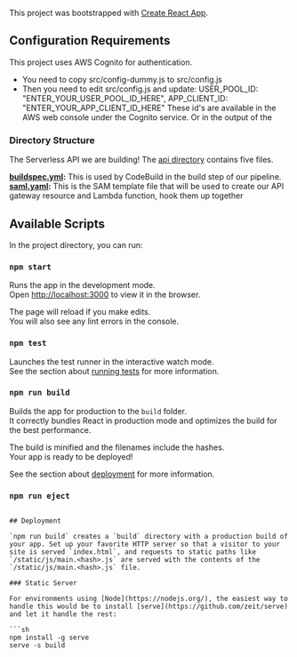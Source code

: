 This project was bootstrapped with [Create React App](https://github.com/facebookincubator/create-react-app).

## Configuration Requirements

This project uses AWS Cognito for authentication.
- You need to copy src/config-dummy.js to src/config.js
- Then you need to edit src/config.js and update:
  USER_POOL_ID: "ENTER_YOUR_USER_POOL_ID_HERE",
  APP_CLIENT_ID: "ENTER_YOUR_APP_CLIENT_ID_HERE"
These id's are available in the AWS web console under the Cognito service.
Or in the output of the

### Directory Structure
The Serverless API we are building! The [api directory](api/) contains five files.

**[buildspec.yml](api/buildspec.yml):** This is used by CodeBuild in the build step of our pipeline.
**[saml.yaml](api/saml.yaml):** This is the SAM template file that will be used to create our API gateway resource and Lambda function, hook them up together

## Available Scripts

In the project directory, you can run:

### `npm start`

Runs the app in the development mode.<br>
Open [http://localhost:3000](http://localhost:3000) to view it in the browser.

The page will reload if you make edits.<br>
You will also see any lint errors in the console.

### `npm test`

Launches the test runner in the interactive watch mode.<br>
See the section about [running tests](#running-tests) for more information.

### `npm run build`

Builds the app for production to the `build` folder.<br>
It correctly bundles React in production mode and optimizes the build for the best performance.

The build is minified and the filenames include the hashes.<br>
Your app is ready to be deployed!

See the section about [deployment](#deployment) for more information.

### `npm run eject`

```

## Deployment

`npm run build` creates a `build` directory with a production build of your app. Set up your favorite HTTP server so that a visitor to your site is served `index.html`, and requests to static paths like `/static/js/main.<hash>.js` are served with the contents of the `/static/js/main.<hash>.js` file.

### Static Server

For environments using [Node](https://nodejs.org/), the easiest way to handle this would be to install [serve](https://github.com/zeit/serve) and let it handle the rest:

```sh
npm install -g serve
serve -s build
```
